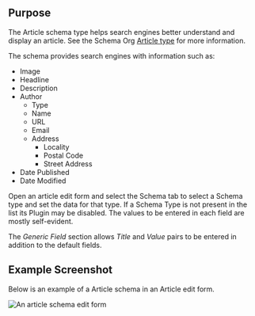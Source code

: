 <!-- Filename: Localhost / Display title: Schema.org - Article -->

## Purpose

The Article schema type helps search engines better understand and display an article. See the Schema Org [Article type](https://schema.org/Article) for more information.

The schema provides search engines with information such as:

- Image
- Headline
- Description
- Author
    - Type
    - Name
    - URL
    - Email
    - Address
        - Locality
        - Postal Code
        - Street Address
- Date Published
- Date Modified

Open an article edit form and select the Schema tab to select a Schema type and set the data for that type. If a Schema Type is not present in the list its Plugin may be disabled. The values to be entered in each field are mostly self-evident.

The *Generic Field* section allows *Title* and *Value* pairs to be entered in addition to the default fields.

## Example Screenshot

Below is an example of a Article schema in an Article edit form.

![An article schema edit form](../../../en/images/schemas/edit-schema-article.png)
